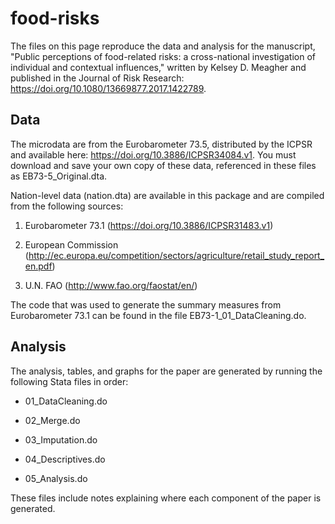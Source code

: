 # food-risks

The files on this page reproduce the data and analysis for the manuscript, "Public perceptions of food-related risks: a cross-national investigation of individual and contextual influences," written by Kelsey D. Meagher and published in the Journal of Risk Research: https://doi.org/10.1080/13669877.2017.1422789. 

## Data

The microdata are from the Eurobarometer 73.5, distributed by the ICPSR and available here: https://doi.org/10.3886/ICPSR34084.v1. You must download and save your own copy of these data, referenced in these files as EB73-5_Original.dta.

Nation-level data (nation.dta) are available in this package and are compiled from the following sources:

1. Eurobarometer 73.1 (https://doi.org/10.3886/ICPSR31483.v1)

2. European Commission (http://ec.europa.eu/competition/sectors/agriculture/retail_study_report_en.pdf)

3. U.N. FAO (http://www.fao.org/faostat/en/)

The code that was used to generate the summary measures from Eurobarometer 73.1 can be found in the file EB73-1_01_DataCleaning.do.

## Analysis

The analysis, tables, and graphs for the paper are generated by running the following Stata files in order:

- 01_DataCleaning.do

- 02_Merge.do

- 03_Imputation.do

- 04_Descriptives.do

- 05_Analysis.do

These files include notes explaining where each component of the paper is generated.
